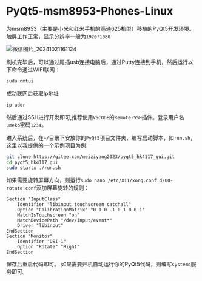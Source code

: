 # PyQt5-msm8953-Phones-Linux
为msm8953（主要是小米和红米手机的高通625机型）移植的PyQt5开发环境。触屏工作正常，显示分辨率一般为`1920*1080`

![微信图片_20241021161124](https://github.com/user-attachments/assets/551ac425-92d7-41a5-be9d-e7360f345eba)

刷机完毕后，可以通过尾插usb连接电脑后，通过Putty连接到手机，然后运行以下命令通过WIFI联网：

```bash
sudu nmtui
```

成功联网后获取Ip地址

```bash
ip addr
```

然后通过SSH进行开发即可,推荐使用`VSCODE`的`Remote-SSH`插件。登录用户名`umeko`密码`1234`。

进入系统后，在`~/`目录下安放你的`PyQt5`项目文件夹，编写启动脚本，如`run.sh`，这里以我提供的一个示例项目为例:

```bash
git clone https://gitee.com/meiziyang2023/pyqt5_hk4117_gui.git
cd pyqt5_hk4117_gui
sudo startx ./run.sh
```

如果需要旋转屏幕方向，则运行`sudo nano /etc/X11/xorg.conf.d/00-rotate.conf`添加屏幕旋转的规则：

```
Section "InputClass"
	Identifier "libinput touchscreen catchall"
	Option "CalibrationMatrix" "0 1 0 -1 0 1 0 0 1"
	MatchIsTouchscreen "on"
	MatchDevicePath "/dev/input/event*"
	Driver "libinput"
EndSection
Section "Monitor"
	Identifier "DSI-1"
	Option "Rotate" "Right"
EndSection
```

保存后重启代码即可。
如果需要开机自动运行你的PyQt5代码，则编写`systemd`服务即可。
